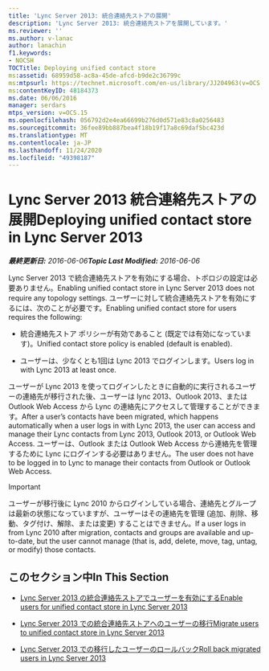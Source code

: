 ```yaml
---
title: 'Lync Server 2013: 統合連絡先ストアの展開'
description: 'Lync Server 2013: 統合連絡先ストアを展開しています。'
ms.reviewer: ''
ms.author: v-lanac
author: lanachin
f1.keywords:
- NOCSH
TOCTitle: Deploying unified contact store
ms:assetid: 68959d58-ac8a-45de-afcd-b9de2c36799c
ms:mtpsurl: https://technet.microsoft.com/en-us/library/JJ204963(v=OCS.15)
ms:contentKeyID: 48184373
ms.date: 06/06/2016
manager: serdars
mtps_version: v=OCS.15
ms.openlocfilehash: 056792d2e4ea66699b276d0d571e83c8a0256483
ms.sourcegitcommit: 36fee89bb887bea4f18b19f17a8c69daf5bc423d
ms.translationtype: MT
ms.contentlocale: ja-JP
ms.lasthandoff: 11/24/2020
ms.locfileid: "49398187"
---
```

# <a name="deploying-unified-contact-store-in-lync-server-2013"></a><span data-ttu-id="50547-103">Lync Server 2013 統合連絡先ストアの展開</span><span class="sxs-lookup"><span data-stu-id="50547-103">Deploying unified contact store in Lync Server 2013</span></span>

<div data-xmlns="http://www.w3.org/1999/xhtml">

<div class="topic" data-xmlns="http://www.w3.org/1999/xhtml" data-msxsl="urn:schemas-microsoft-com:xslt" data-cs="https://msdn.microsoft.com/">

<div data-asp="https://msdn2.microsoft.com/asp">



</div>

<div id="mainSection">

<div id="mainBody"><span data-ttu-id="50547-104">

<span> </span></span><span class="sxs-lookup"><span data-stu-id="50547-104">

<span> </span></span></span>

<span data-ttu-id="50547-105">_**最終更新日:** 2016-06-06_</span><span class="sxs-lookup"><span data-stu-id="50547-105">_**Topic Last Modified:** 2016-06-06_</span></span>

<span data-ttu-id="50547-106">Lync Server 2013 で統合連絡先ストアを有効にする場合、トポロジの設定は必要ありません。</span><span class="sxs-lookup"><span data-stu-id="50547-106">Enabling unified contact store in Lync Server 2013 does not require any topology settings.</span></span> <span data-ttu-id="50547-107">ユーザーに対して統合連絡先ストアを有効にするには、次のことが必要です。</span><span class="sxs-lookup"><span data-stu-id="50547-107">Enabling unified contact store for users requires the following:</span></span>

  - <span data-ttu-id="50547-108">統合連絡先ストア ポリシーが有効であること (既定では有効になっています)。</span><span class="sxs-lookup"><span data-stu-id="50547-108">Unified contact store policy is enabled (default is enabled).</span></span>

  - <span data-ttu-id="50547-109">ユーザーは、少なくとも1回は Lync 2013 でログインします。</span><span class="sxs-lookup"><span data-stu-id="50547-109">Users log in with Lync 2013 at least once.</span></span>

<span data-ttu-id="50547-110">ユーザーが Lync 2013 を使ってログインしたときに自動的に実行されるユーザーの連絡先が移行された後、ユーザーは lync 2013、Outlook 2013、または Outlook Web Access から Lync の連絡先にアクセスして管理することができます。</span><span class="sxs-lookup"><span data-stu-id="50547-110">After a user’s contacts have been migrated, which happens automatically when a user logs in with Lync 2013, the user can access and manage their Lync contacts from Lync 2013, Outlook 2013, or Outlook Web Access.</span></span> <span data-ttu-id="50547-111">ユーザーは、Outlook または Outlook Web Access から連絡先を管理するために Lync にログインする必要はありません。</span><span class="sxs-lookup"><span data-stu-id="50547-111">The user does not have to be logged in to Lync to manage their contacts from Outlook or Outlook Web Access.</span></span>

<div>


> [!IMPORTANT]  
> <span data-ttu-id="50547-112">ユーザーが移行後に Lync 2010 からログインしている場合、連絡先とグループは最新の状態になっていますが、ユーザーはその連絡先を管理 (追加、削除、移動、タグ付け、解除、または変更) することはできません。</span><span class="sxs-lookup"><span data-stu-id="50547-112">If a user logs in from Lync 2010 after migration, contacts and groups are available and up-to-date, but the user cannot manage (that is, add, delete, move, tag, untag, or modify) those contacts.</span></span>



</div>

<div>

## <a name="in-this-section"></a><span data-ttu-id="50547-113">このセクション中</span><span class="sxs-lookup"><span data-stu-id="50547-113">In This Section</span></span>

  - [<span data-ttu-id="50547-114">Lync Server 2013 の統合連絡先ストアでユーザーを有効にする</span><span class="sxs-lookup"><span data-stu-id="50547-114">Enable users for unified contact store in Lync Server 2013</span></span>](lync-server-2013-enable-users-for-unified-contact-store.md)

  - [<span data-ttu-id="50547-115">Lync Server 2013 での統合連絡先ストアへのユーザーの移行</span><span class="sxs-lookup"><span data-stu-id="50547-115">Migrate users to unified contact store in Lync Server 2013</span></span>](lync-server-2013-migrate-users-to-unified-contact-store.md)

  - [<span data-ttu-id="50547-116">Lync Server 2013 での移行したユーザーのロールバック</span><span class="sxs-lookup"><span data-stu-id="50547-116">Roll back migrated users in Lync Server 2013</span></span>](lync-server-2013-roll-back-migrated-users.md)

<span data-ttu-id="50547-117"></div>

</div>

<span> </span>

</div>

</div>

</span><span class="sxs-lookup"><span data-stu-id="50547-117"></div>

</div>

<span> </span>

</div>

</div>

</span></span></div>

